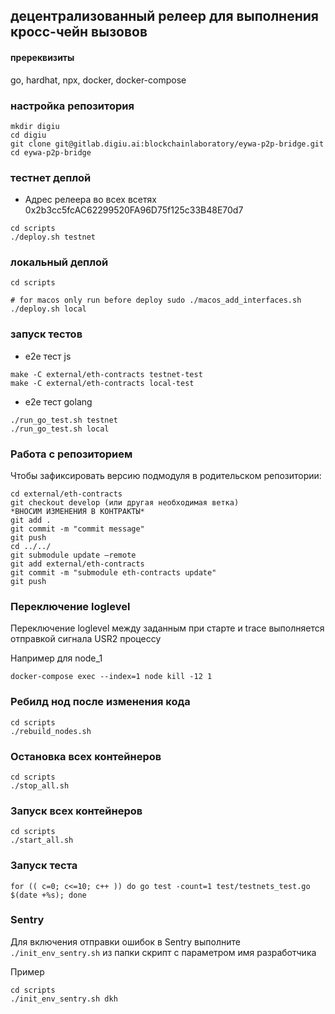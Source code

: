 ## децентрализованный релеер для выполнения кросc-чейн вызовов

#### пререквизиты

go, hardhat, npx, docker, docker-compose


### настройка репозитория
```shell
mkdir digiu
cd digiu
git clone git@gitlab.digiu.ai:blockchainlaboratory/eywa-p2p-bridge.git
cd eywa-p2p-bridge
```


### тестнет деплой

- Адрес релеера во всех всетях 0x2b3cc5fcAC62299520FA96D75f125c33B48E70d7

```shell
cd scripts
./deploy.sh testnet
```



### локальный деплой

```shell
cd scripts

# for macos only run before deploy sudo ./macos_add_interfaces.sh
./deploy.sh local
```

### запуск тестов

- e2e тест js
```
make -C external/eth-contracts testnet-test
make -C external/eth-contracts local-test
```
- e2e тест golang
```
./run_go_test.sh testnet
./run_go_test.sh local
```

### Работа с репозиторием
Чтобы зафиксировать версию подмодуля в родительском репозитории:
```
cd external/eth-contracts
git checkout develop (или другая необходимая ветка)
*ВНОCИМ ИЗМЕНЕНИЯ В КОНТРАКТЫ*
git add .
git commit -m "commit message"
git push
cd ../../
git submodule update —remote
git add external/eth-contracts
git commit -m "submodule eth-contracts update"
git push
```


### Переключение loglevel

Переключение loglevel между заданным при старте и trace выполняется отправкой сигнала USR2 процессу

Например для node_1

```shell
docker-compose exec --index=1 node kill -12 1
```

### Ребилд нод после изменения кода

```shell
cd scripts
./rebuild_nodes.sh
```

### Остановка всех контейнеров

```shell
cd scripts
./stop_all.sh
```

### Запуск всех контейнеров

```shell
cd scripts
./start_all.sh

```

### Запуск теста

```shell
for (( c=0; c<=10; c++ )) do go test -count=1 test/testnets_test.go $(date +%s); done
```

### Sentry
Для включения отправки ошибок в Sentry выполните ```./init_env_sentry.sh``` из папки скрипт с параметром имя разработчика

Пример
```shell
cd scripts
./init_env_sentry.sh dkh
```



